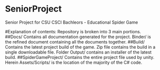 # SeniorProject
Senior Project for CSU CSCI Bachleors - Educational Spider Game

#Explanation of contents:
Repository is broken into 3 main portions.
##Docs/
Contains all documentation generated for the project. Binder/ is the refined document containing all the documents together.
##Build/
Contains the latest project build of the game. Zip file contains the build in a single downloadable file. Folder Output/ contains an installer of the latest build.
##SpiderGameProject/
Contains the entire project file used by unity. Herein Assets/Scripts/ is the location of the majority of the C# code. 
